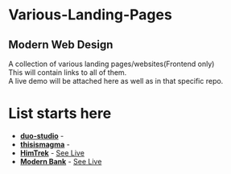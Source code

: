 # Various-Landing-Pages
## Modern Web Design
A collection of various landing pages/websites(Frontend only)<br/>
This will contain links to all of them. <br/>
A live demo will be attached here as well as in that specific repo.
# List starts here
* [**duo-studio**](https://github.com/div40/duostudio) -
  <br>
* [**thisismagma**](https://github.com/div40/Magma-Awwards) -
  <br>
* [**HimTrek**](https://github.com/div40/travel-app) - [See Live](https://himtrekdemo.netlify.app/)
  <br>
* [**Modern Bank**](https://github.com/div40/modern-business-landingpage) - [See Live](https://a-modern-bank-app.netlify.app/)
  <br>
